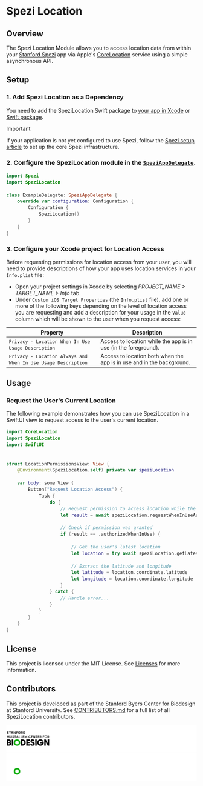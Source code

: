 <!--
                  
This source file is part of the SpeziLocation open source project

SPDX-FileCopyrightText: 2022 Stanford University and the project authors (see CONTRIBUTORS.md)

SPDX-License-Identifier: MIT
             
-->

# Spezi Location

## Overview

The Spezi Location Module allows you to access location data from within your [Stanford Spezi](https://github.com/StanfordSpezi) app via Apple's [CoreLocation](https://developer.apple.com/documentation/corelocation) service using a simple asynchronous API.

## Setup

### 1. Add Spezi Location as a Dependency

You need to add the SpeziLocation Swift package to
[your app in Xcode](https://developer.apple.com/documentation/xcode/adding-package-dependencies-to-your-app#) or
[Swift package](https://developer.apple.com/documentation/xcode/creating-a-standalone-swift-package-with-xcode#Add-a-dependency-on-another-Swift-package).

> [!IMPORTANT]  
> If your application is not yet configured to use Spezi, follow the [Spezi setup article](https://swiftpackageindex.com/stanfordspezi/spezi/documentation/spezi/initial-setup) to set up the core Spezi infrastructure.

### 2. Configure the SpeziLocation module in the [`SpeziAppDelegate`](https://swiftpackageindex.com/stanfordspezi/spezi/documentation/spezi/speziappdelegate).

```swift
import Spezi
import SpeziLocation

class ExampleDelegate: SpeziAppDelegate {
    override var configuration: Configuration {
        Configuration {
            SpeziLocation()
        }
    }
}
```

### 3. Configure your Xcode project for Location Access

Before requesting permissions for location access from your user, you will need to provide descriptions of how your app uses location services in your `Info.plist` file:

- Open your project settings in Xcode by selecting *PROJECT_NAME > TARGET_NAME > Info* tab.
- Under `Custom iOS Target Properties` (the `Info.plist` file), add one or more of the following keys depending on the level of location access you are requesting and add a description for your usage in the `Value` column which will be shown to the user when you request access:

| Property | Description |
|----------|-------------|
| `Privacy - Location When In Use Usage Description` | Access to location while the app is in use (in the foreground). |
| `Privacy - Location Always and When In Use Usage Description` | Access to location both when the app is in use and in the background. |


## Usage

### Request the User's Current Location

The following example demonstrates how you can use SpeziLocation in a SwiftUI view to request access to the user's current location.

```swift
import CoreLocation
import SpeziLocation
import SwiftUI


struct LocationPermissionsView: View {
    @Environment(SpeziLocation.self) private var speziLocation
    
    var body: some View {
        Button("Request Location Access") {
            Task {
                do {
                    // Request permission to access location while the app is in use
                    let result = await speziLocation.requestWhenInUseAuthorization()
                    
                    // Check if permission was granted
                    if (result == .authorizedWhenInUse) {
                        
                        // Get the user's latest location
                        let location = try await speziLocation.getLatestLocation()
                        
                        // Extract the latitude and longitude
                        let latitude = location.coordinate.latitude
                        let longitude = location.coordinate.longitude
                    }
                } catch {
                    // Handle error...
                }
            }
        }
    }
}
```

## License
This project is licensed under the MIT License. See [Licenses](https://github.com/vishnuravi/SpeziLocation/tree/main/LICENSES) for more information.


## Contributors
This project is developed as part of the Stanford Byers Center for Biodesign at Stanford University.
See [CONTRIBUTORS.md](https://github.com/vishnuravi/SpeziLocation/tree/main/CONTRIBUTORS.md) for a full list of all SpeziLocation contributors.

![Stanford Byers Center for Biodesign Logo](https://raw.githubusercontent.com/StanfordBDHG/.github/main/assets/biodesign-footer-light.png#gh-light-mode-only)
![Stanford Byers Center for Biodesign Logo](https://raw.githubusercontent.com/StanfordBDHG/.github/main/assets/biodesign-footer-dark.png#gh-dark-mode-only)
